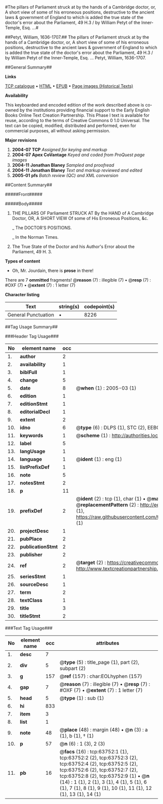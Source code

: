 #The pillars of Parliament struck at by the hands of a Cambridge doctor, or, A short view of some of his erroneous positions, destructive to the ancient laws & government of England to which is added the true state of the doctor's error about the Parliament, 49 H.3 / by William Petyt of the Inner-Temple, Esq. ...#

##Petyt, William, 1636-1707.##
The pillars of Parliament struck at by the hands of a Cambridge doctor, or, A short view of some of his erroneous positions, destructive to the ancient laws & government of England to which is added the true state of the doctor's error about the Parliament, 49 H.3 / by William Petyt of the Inner-Temple, Esq. ...
Petyt, William, 1636-1707.

##General Summary##

**Links**

[TCP catalogue](http://www.ota.ox.ac.uk/tcp/)  • 
[HTML](http://tei.it.ox.ac.uk/tcp/Texts-HTML/free/A54/A54640.html)  • 
[EPUB](http://tei.it.ox.ac.uk/tcp/Texts-EPUB/free/A54/A54640.epub) • 
[Page images (Historical Texts)](https://data.historicaltexts.jisc.ac.uk/view?pubId=eebo-12581145e&pageId=eebo-12581145e-63752-1)

**Availability**

This keyboarded and encoded edition of the
	       work described above is co-owned by the institutions
	       providing financial support to the Early English Books
	       Online Text Creation Partnership. This Phase I text is
	       available for reuse, according to the terms of Creative
	       Commons 0 1.0 Universal. The text can be copied,
	       modified, distributed and performed, even for
	       commercial purposes, all without asking permission.

**Major revisions**

1. __2004-07__ __TCP__ *Assigned for keying and markup*
1. __2004-07__ __Apex CoVantage__ *Keyed and coded from ProQuest page images*
1. __2004-11__ __Jonathan Blaney__ *Sampled and proofread*
1. __2004-11__ __Jonathan Blaney__ *Text and markup reviewed and edited*
1. __2005-01__ __pfs__ *Batch review (QC) and XML conversion*

##Content Summary##

#####Front#####

#####Body#####

1. THE PILLARS OF Parliament STRUCK AT By the HAND of A Cambridge Doctor, OR, A SHORT VIEW Of some of His Erroneous Positions, &c.

    _ The DOCTOR'S POSITIONS.

    _ In the Norman Times.

1. The True State of the Doctor and his Author's Error about the Parliament, 49 H. 3.

**Types of content**

  * Oh, Mr. Jourdain, there is **prose** in there!

There are 7 **ommitted** fragments! 
 @__reason__ (7) : illegible (7)  •  @__resp__ (7) : #OXF (7)  •  @__extent__ (7) : 1 letter (7)

**Character listing**


|Text|string(s)|codepoint(s)|
|---|---|---|
|General Punctuation|•|8226|

##Tag Usage Summary##

###Header Tag Usage###

|No|element name|occ|attributes|
|---|---|---|---|
|1.|__author__|2||
|2.|__availability__|1||
|3.|__biblFull__|1||
|4.|__change__|5||
|5.|__date__|8| @__when__ (1) : 2005-03 (1)|
|6.|__edition__|1||
|7.|__editionStmt__|1||
|8.|__editorialDecl__|1||
|9.|__extent__|2||
|10.|__idno__|6| @__type__ (6) : DLPS (1), STC (2), EEBO-CITATION (1), OCLC (1), VID (1)|
|11.|__keywords__|1| @__scheme__ (1) : http://authorities.loc.gov/ (1)|
|12.|__label__|5||
|13.|__langUsage__|1||
|14.|__language__|1| @__ident__ (1) : eng (1)|
|15.|__listPrefixDef__|1||
|16.|__note__|5||
|17.|__notesStmt__|2||
|18.|__p__|11||
|19.|__prefixDef__|2| @__ident__ (2) : tcp (1), char (1)  •  @__matchPattern__ (2) : ([0-9\-]+):([0-9IVX]+) (1), (.+) (1)  •  @__replacementPattern__ (2) : http://eebo.chadwyck.com/downloadtiff?vid=$1&page=$2 (1), https://raw.githubusercontent.com/textcreationpartnership/Texts/master/tcpchars.xml#$1 (1)|
|20.|__projectDesc__|1||
|21.|__pubPlace__|2||
|22.|__publicationStmt__|2||
|23.|__publisher__|2||
|24.|__ref__|2| @__target__ (2) : https://creativecommons.org/publicdomain/zero/1.0/ (1), http://www.textcreationpartnership.org/docs/. (1)|
|25.|__seriesStmt__|1||
|26.|__sourceDesc__|1||
|27.|__term__|2||
|28.|__textClass__|1||
|29.|__title__|3||
|30.|__titleStmt__|2||


###Text Tag Usage###

|No|element name|occ|attributes|
|---|---|---|---|
|1.|__desc__|7||
|2.|__div__|5| @__type__ (5) : title_page (1), part (2), subpart (2)|
|3.|__g__|157| @__ref__ (157) : char:EOLhyphen (157)|
|4.|__gap__|7| @__reason__ (7) : illegible (7)  •  @__resp__ (7) : #OXF (7)  •  @__extent__ (7) : 1 letter (7)|
|5.|__head__|5| @__type__ (1) : sub (1)|
|6.|__hi__|833||
|7.|__item__|3||
|8.|__list__|1||
|9.|__note__|48| @__place__ (48) : margin (48)  •  @__n__ (3) : a (1), b (1), † (1)|
|10.|__p__|57| @__n__ (6) : 1 (3), 2 (3)|
|11.|__pb__|16| @__facs__ (16) : tcp:63752:1 (1), tcp:63752:2 (2), tcp:63752:3 (2), tcp:63752:4 (2), tcp:63752:5 (2), tcp:63752:6 (2), tcp:63752:7 (2), tcp:63752:8 (2), tcp:63752:9 (1)  •  @__n__ (14) : 1 (1), 2 (1), 3 (1), 4 (1), 5 (1), 6 (1), 7 (1), 8 (1), 9 (1), 10 (1), 11 (1), 12 (1), 13 (1), 14 (1)|
